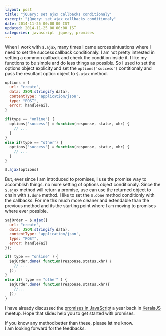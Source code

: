 ```yaml
---
layout: post
title: "jQuery: set ajax callbacks conditionaly"
excerpt: "jQuery: set ajax callbacks conditionaly"
date: 2014-11-25 00:00:00 IST
updated: 2014-11-25 00:00:00 IST
categories: javascript, jquery, promises
---
```


When I work with `$.ajax`, many times I came across sintuations where  I need to set the 
success callback conditionaly. I am not pretty intrested in setting a common callback and check the condition inside it. I like my functions to be simple and do less things as possible. So I used to set the options object explicity and set the `options['success']` contitionaly and pass the resultant option object to `$.ajax` method. 


```js
options = {
  url: "create",
  data: JSON.stringify(data),
  contentType: 'application/json',
  type: "POST",
  error: handleFail,
}

if(type == "online") {
  options['success'] = function(response, status, xhr) {
    // ...
  }
}
else if(type == "other") {
  options['success'] = function(response, status, xhr) {
    // ...
  }
}

$.ajax(options)
```

But, ever since I am introduced to promises, I use the promise way to accomblish things. no more setting of options object conditionaly. Since the `$.ajax` method will return a promise, use can use the returned object to chain with `$.done` method. I like to set the `$.done` method conditionly with the callbacks. For me this much more cleaner and extendable than the previous method and its the starting point where I am moving to promises where ever possible.

```js
$ajOrder = $.ajax({
  url: "create",
  data: JSON.stringify(data),
  contentType: 'application/json',
  type: "POST",
  error: handleFail
});

if( type == "online" ) {
  $ajOrder.done( function(response,status,xhr) {
    // ...
  });
}
else if( type == "other" ) {
  $ajOrder.done( function(response,status,xhr){
    //...
  });
}
```

I have already discussed the [promises in JavaScript](/2013/12/promises-in-javascript.html) a year back in [KeralaJS](http://keralajs.org) meetup. Hope that slides help you to get started with promises.

If you know any method better than these, please let me know.  
I am looking forward for the feedbacks.